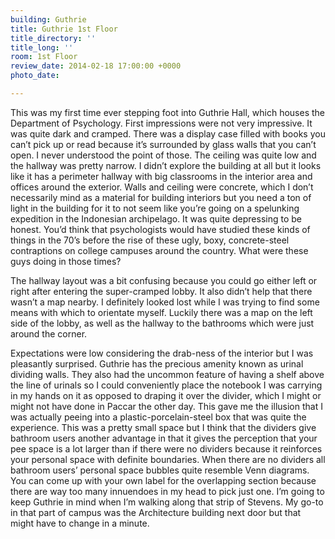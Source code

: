 ```yaml
---
building: Guthrie
title: Guthrie 1st Floor
title_directory: ''
title_long: ''
room: 1st Floor
review_date: 2014-02-18 17:00:00 +0000
photo_date: 

---
```

This was my first time ever stepping foot into Guthrie Hall, which houses the Department of Psychology. First impressions were not very impressive. It was quite dark and cramped. There was a display case filled with books you can’t pick up or read because it’s surrounded by glass walls that you can’t open. I never understood the point of those. The ceiling was quite low and the hallway was pretty narrow. I didn’t explore the building at all but it looks like it has a perimeter hallway with big classrooms in the interior area and offices around the exterior. Walls and ceiling were concrete, which I don’t necessarily mind as a material for building interiors but you need a ton of light in the building for it to not seem like you’re going on a spelunking expedition in the Indonesian archipelago. It was quite depressing to be honest. You’d think that psychologists would have studied these kinds of things in the 70’s before the rise of these ugly, boxy, concrete-steel contraptions on college campuses around the country. What were these guys doing in those times?

The hallway layout was a bit confusing because you could go either left or right after entering the super-cramped lobby. It also didn’t help that there wasn’t a map nearby. I definitely looked lost while I was trying to find some means with which to orientate myself. Luckily there was a map on the left side of the lobby, as well as the hallway to the bathrooms which were just around the corner.

Expectations were low considering the drab-ness of the interior but I was pleasantly surprised. Guthrie has the precious amenity known as urinal dividing walls. They also had the uncommon feature of having a shelf above the line of urinals so I could conveniently place the notebook I was carrying in my hands on it as opposed to draping it over the divider, which I might or might not have done in Paccar the other day. This gave me the illusion that I was actually peeing into a plastic-porcelain-steel box that was quite the experience. This was a pretty small space but I think that the dividers give bathroom users another advantage in that it gives the perception that your pee space is a lot larger than if there were no dividers because it reinforces your personal space with definite boundaries. When there are no dividers all bathroom users’ personal space bubbles quite resemble Venn diagrams. You can come up with your own label for the overlapping section because there are way too many innuendoes in my head to pick just one. I’m going to keep Guthrie in mind when I’m walking along that strip of Stevens. My go-to in that part of campus was the Architecture building next door but that might have to change in a minute.
